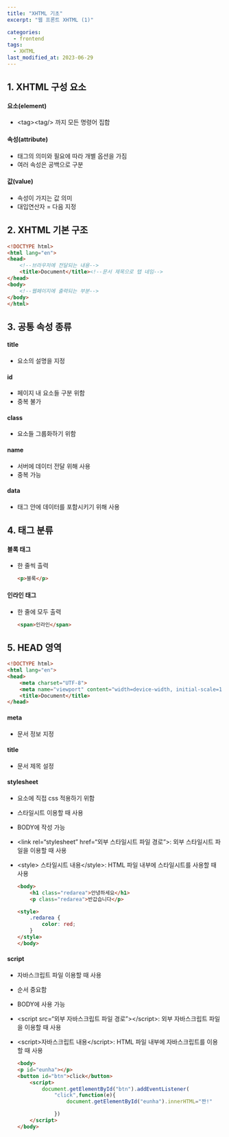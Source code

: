 ```yaml
---
title: "XHTML 기초"
excerpt: "웹 프론트 XHTML (1)"

categories:
  - frontend
tags:
  - XHTML
last_modified_at: 2023-06-29
---  
```


## **1. XHTML 구성 요소** ##
#### 요소(element) ####
* \<tag\>\<tag/\> 까지 모든 명령어 집합

#### 속성(attribute) ####
* 태그의 의미와 필요에 따라 개별 옵션을 가짐
* 여러 속성은 공백으로 구분

#### 값(value) ####
* 속성이 가지는 값 의미
* 대입연산자 = 다음 지정  
    
## **2. XHTML 기본 구조** ##
```html
<!DOCTYPE html>
<html lang="en">
<head>
    <!--브라우저에 전달되는 내용-->
    <title>Document</title><!--문서 제목으로 탭 네임-->
</head>
<body>
    <!--웹페이지에 출력되는 부분-->
</body>
</html>
```
    
## **3. 공통 속성 종류** ##
#### title ####
* 요소의 설명을 지정

#### id ####
* 페이지 내 요소들 구분 위함
* 중복 불가

#### class ####
* 요소들 그룹화하기 위함

#### name ####
* 서버에 데이터 전달 위해 사용
* 중복 가능

#### data ####
* 태그 안에 데이터를 포함시키기 위해 사용  
    
## **4. 태그 분류** ##
#### 블록 태그 ####
* 한 줄씩 출력

    ```html
    <p>블록</p>
    ```

#### 인라인 태그 ####
* 한 줄에 모두 출력

    ```html
    <span>인라인</span>
    ```  

## **5. HEAD 영역** ##

```html
<!DOCTYPE html>
<html lang="en">
<head>
    <meta charset="UTF-8">
    <meta name="viewport" content="width=device-width, initial-scale=1.0">
    <title>Document</title>
</head>
```

#### meta ####
* 문서 정보 지정

#### title ####
* 문서 제목 설정

#### stylesheet ####
* 요소에 직접 css 적용하기 위함
* 스타일시트 이용할 때 사용
* BODY에 작성 가능
* \<link rel=“stylesheet” href=“외부 스타일시트 파일 경로”\>: 외부 스타일시트 파일을 이용할 때 사용
* \<style\> 스타일시트 내용\</style\>: HTML 파일 내부에 스타일시트를 사용할 때 사용

    ```html
    <body>
        <h1 class="redarea">안녕하세요</h1>
        <p class="redarea">반갑습니다</p>

    <style>
        .redarea {
            color: red;
        }
    </style>
    </body>
    ```

#### script ####
* 자바스크립트 파일 이용할 때 사용
* 순서 중요함
* BODY에 사용 가능
* \<script src=“외부 자바스크립트 파일 경로”\>\</script\>: 외부 자바스크립트 파일을 이용할 때 사용
* \<script\>자바스크립트 내용\</script\>: HTML 파일 내부에 자바스크립트를 이용할 때 사용

    ```html
    <body>
    <p id="eunha"></p>
    <button id="btn">click</button>
        <script>
            document.getElementById("btn").addEventListener(
                "click",function(e){
                    document.getElementById("eunha").innerHTML="짠!"

                })
        </script>
    </body>
    ```

